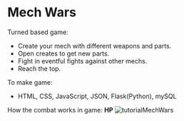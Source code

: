 # Mech Wars

Turned based game:
- Create your mech with different weapons and parts.
- Open creates to get new parts.
- Fight in eventful fights against other mechs.
- Reach the top.


To make game:
- HTML, CSS, JavaScript, JSON, Flask(Python), mySQL


How the combat works in game:
**HP**
![tutorialMechWars](https://github.com/user-attachments/assets/5f1f19ba-b37f-48cb-a229-0eeb77f7133d)
